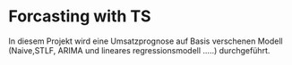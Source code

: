 # Forcasting with TS
In diesem Projekt wird eine Umsatzprognose auf Basis verschenen Modell (Naive,STLF, ARIMA und lineares regressionsmodell .....) durchgeführt.
